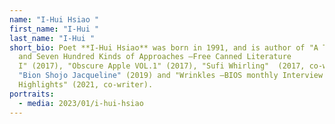 ```yaml
---
name: "I-Hui Hsiao "
first_name: "I-Hui "
last_name: "I-Hui "
short_bio: Poet **I-Hui Hsiao** was born in 1991, and is author of "A Thousand
  and Seven Hundred Kinds of Approaches —Free Canned Literature
  I" (2017), "Obscure Apple VOL.1" (2017), "Sufi Whirling"  (2017, co-writer),
  "Bion Shojo Jacqueline" (2019) and "Wrinkles —BIOS monthly Interview
  Highlights" (2021, co-writer).
portraits:
  - media: 2023/01/i-hui-hsiao
---
```


